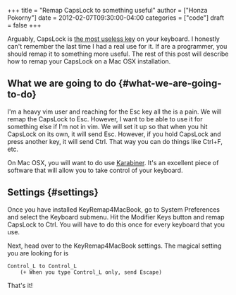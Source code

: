 +++
title = "Remap CapsLock to something useful"
author = ["Honza Pokorny"]
date = 2012-02-07T09:30:00-04:00
categories = ["code"]
draft = false
+++

Arguably, CapsLock is [the most useless key](http://capsoff.org/) on your keyboard. I honestly
can't remember the last time I had a real use for it. If are a programmer, you
should remap it to something more useful. The rest of this post will describe
how to remap your CapsLock on a Mac OSX installation.


## What we are going to do {#what-we-are-going-to-do}

I'm a heavy vim user and reaching for the Esc key all the is a pain. We will
remap the CapsLock to Esc. However, I want to be able to use it for something
else if I'm not in vim. We will set it up so that when you hit CapsLock on its
own, it will send Esc. However, if you hold CapsLock and press another key, it
will send Ctrl. That way you can do things like Ctrl+F, etc.

On Mac OSX, you will want to do use [Karabiner](https://pqrs.org/osx/karabiner/). It's an excellent
piece of software that will allow you to take control of your keyboard.


## Settings {#settings}

Once you have installed KeyRemap4MacBook, go to System Preferences and select
the Keyboard submenu. Hit the Modifier Keys button and remap CapsLock to Ctrl.
You will have to do this once for every keyboard that you use.

Next, head over to the KeyRemap4MacBook settings. The magical setting you are
looking for is

```nil
Control_L to Control_L
    (+ When you type Control_L only, send Escape)
```

That's it!
